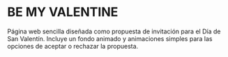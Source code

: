 # BE MY VALENTINE
Página web sencilla diseñada como propuesta de invitación para el Día de San Valentín.
Incluye un fondo animado y animaciones simples para las opciones de aceptar o rechazar la propuesta.